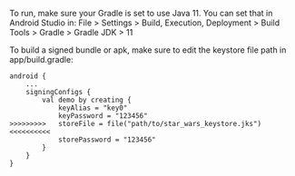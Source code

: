 To run, make sure your Gradle is set to use Java 11. You can set that in Android Studio in:
File > Settings > Build, Execution, Deployment > Build Tools > Gradle > Gradle JDK > 11

To build a signed bundle or apk, make sure to edit the keystore file path in app/build.gradle:
```
android {
    ...
    signingConfigs {
        val demo by creating {
            keyAlias = "key0"
            keyPassword = "123456"
>>>>>>>>>   storeFile = file("path/to/star_wars_keystore.jks") <<<<<<<<<<
            storePassword = "123456"
        }
    }
}
```
